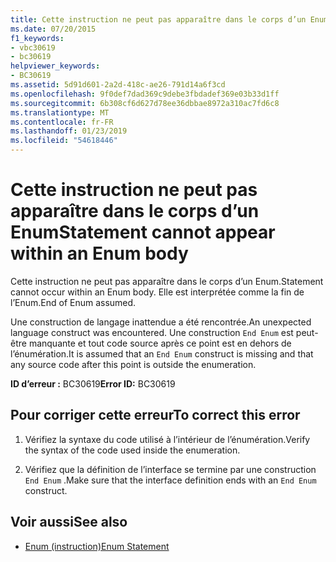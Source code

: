 ```yaml
---
title: Cette instruction ne peut pas apparaître dans le corps d’un Enum
ms.date: 07/20/2015
f1_keywords:
- vbc30619
- bc30619
helpviewer_keywords:
- BC30619
ms.assetid: 5d91d601-2a2d-418c-ae26-791d14a6f3cd
ms.openlocfilehash: 9f0def7dad369c9debe3fbdadef369e03b33d1ff
ms.sourcegitcommit: 6b308cf6d627d78ee36dbbae8972a310ac7fd6c8
ms.translationtype: MT
ms.contentlocale: fr-FR
ms.lasthandoff: 01/23/2019
ms.locfileid: "54618446"
---
```

# <a name="statement-cannot-appear-within-an-enum-body"></a><span data-ttu-id="4d44c-102">Cette instruction ne peut pas apparaître dans le corps d’un Enum</span><span class="sxs-lookup"><span data-stu-id="4d44c-102">Statement cannot appear within an Enum body</span></span>
<span data-ttu-id="4d44c-103">Cette instruction ne peut pas apparaître dans le corps d’un Enum.</span><span class="sxs-lookup"><span data-stu-id="4d44c-103">Statement cannot occur within an Enum body.</span></span> <span data-ttu-id="4d44c-104">Elle est interprétée comme la fin de l’Enum.</span><span class="sxs-lookup"><span data-stu-id="4d44c-104">End of Enum assumed.</span></span>  
  
 <span data-ttu-id="4d44c-105">Une construction de langage inattendue a été rencontrée.</span><span class="sxs-lookup"><span data-stu-id="4d44c-105">An unexpected language construct was encountered.</span></span> <span data-ttu-id="4d44c-106">Une construction `End Enum` est peut-être manquante et tout code source après ce point est en dehors de l’énumération.</span><span class="sxs-lookup"><span data-stu-id="4d44c-106">It is assumed that an `End Enum` construct is missing and that any source code after this point is outside the enumeration.</span></span>  
  
 <span data-ttu-id="4d44c-107">**ID d’erreur :** BC30619</span><span class="sxs-lookup"><span data-stu-id="4d44c-107">**Error ID:** BC30619</span></span>  
  
## <a name="to-correct-this-error"></a><span data-ttu-id="4d44c-108">Pour corriger cette erreur</span><span class="sxs-lookup"><span data-stu-id="4d44c-108">To correct this error</span></span>  
  
1.  <span data-ttu-id="4d44c-109">Vérifiez la syntaxe du code utilisé à l’intérieur de l’énumération.</span><span class="sxs-lookup"><span data-stu-id="4d44c-109">Verify the syntax of the code used inside the enumeration.</span></span>  
  
2.  <span data-ttu-id="4d44c-110">Vérifiez que la définition de l’interface se termine par une construction `End Enum` .</span><span class="sxs-lookup"><span data-stu-id="4d44c-110">Make sure that the interface definition ends with an `End Enum` construct.</span></span>  
  
## <a name="see-also"></a><span data-ttu-id="4d44c-111">Voir aussi</span><span class="sxs-lookup"><span data-stu-id="4d44c-111">See also</span></span>
- [<span data-ttu-id="4d44c-112">Enum (instruction)</span><span class="sxs-lookup"><span data-stu-id="4d44c-112">Enum Statement</span></span>](../../visual-basic/language-reference/statements/enum-statement.md)
